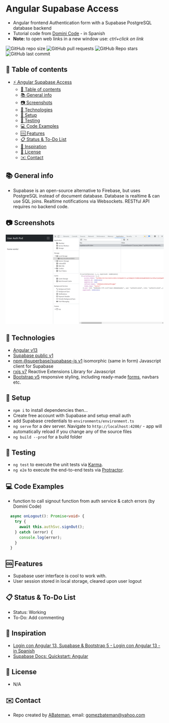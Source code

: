 # Angular Supabase Access

* Angular frontend Authentication form with a Supabase PostgreSQL database backend
* Tutorial code from [Domini Code](https://www.youtube.com/channel/UC3QuZuJr2_EOUak8bWUd74A) - in Spanish
* **Note:** to open web links in a new window use: _ctrl+click on link_

![GitHub repo size](https://img.shields.io/github/repo-size/AndrewJBateman/angular-supabase-access?style=plastic)
![GitHub pull requests](https://img.shields.io/github/issues-pr/AndrewJBateman/angular-supabase-access?style=plastic)
![GitHub Repo stars](https://img.shields.io/github/stars/AndrewJBateman/angular-supabase-access?style=plastic)
![GitHub last commit](https://img.shields.io/github/last-commit/AndrewJBateman/angular-supabase-access?style=plastic)

## :page_facing_up: Table of contents

* [:zap: Angular Supabase Access](#zap-angular-supabase-access)
  * [:page_facing_up: Table of contents](#page_facing_up-table-of-contents)
  * [:books: General info](#books-general-info)
  * [:camera: Screenshots](#camera-screenshots)
  * [:signal_strength: Technologies](#signal_strength-technologies)
  * [:floppy_disk: Setup](#floppy_disk-setup)
  * [:flashlight: Testing](#flashlight-testing)
  * [:computer: Code Examples](#computer-code-examples)
  * [:cool: Features](#cool-features)
  * [:clipboard: Status & To-Do List](#clipboard-status--to-do-list)
  * [:clap: Inspiration](#clap-inspiration)
  * [:file_folder: License](#file_folder-license)
  * [:envelope: Contact](#envelope-contact)

## :books: General info

* Supabase is an open-source alternative to Firebase, but uses PostgreSQL instead of document database. Database is realtime & can use SQL joins. Realtime notifications via Websockets. RESTful API requires no backend code.

## :camera: Screenshots

![Example screenshot](./imgs/loggedin.png)

## :signal_strength: Technologies

* [Angular v13](https://angular.io/)
* [Supabase public v1](https://supabase.io/)
* [npm @superbase/supabase-js v1](https://www.npmjs.com/package/@supabase/supabase-js) isomorphic (same in form) Javascript client for Supabase
* [rxjs v7](https://rxjs.dev/) Reactive Extensions Library for Javascript
* [Bootstrap v5](https://getbootstrap.com/) responsive styling, including ready-made [forms](https://getbootstrap.com/docs/5.0/forms/overview/), navbars etc.

## :floppy_disk: Setup

* `npm i` to install dependencies then...
* Create free account with Supabase and setup email auth
* add Supabase credentials to `environments/environment.ts`
* `ng serve` for a dev server. Navigate to `http://localhost:4200/` - app will automatically reload if you change any of the source files
* `ng build --prod` for a build folder

## :flashlight: Testing

* `ng test` to execute the unit tests via [Karma](https://karma-runner.github.io).
* `ng e2e` to execute the end-to-end tests via [Protractor](http://www.protractortest.org/).

## :computer: Code Examples

* function to call signout function from auth service & catch errors (by Domini Code)

```typescript
  async onLogout(): Promise<void> {
    try {
      await this.authSvc.signOut();
    } catch (error) {
      console.log(error);
    }
  }
```

## :cool: Features

* Supabase user interface is cool to work with.
* User session stored in local storage, cleared upon user logout

## :clipboard: Status & To-Do List

* Status: Working
* To-Do: Add commenting

## :clap: Inspiration

* [Login con Angular 13, Supabase & Bootstrap 5 - Login con Angular 13 - in Spanish](https://www.youtube.com/watch?v=qUhkSk52fV8&t=1754s)
* [Supabase Docs: Quickstart: Angular](https://supabase.com/docs/guides/with-angular)

## :file_folder: License

* N/A

## :envelope: Contact

* Repo created by [ABateman](https://github.com/AndrewJBateman), email: gomezbateman@yahoo.com
